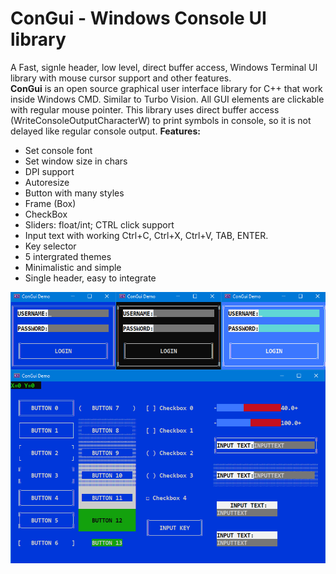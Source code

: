 # ConGui - Windows Console UI library
A Fast, signle header, low level, direct buffer access, Windows Terminal UI library with mouse cursor support and other features.
<br>
<b>ConGui</b> is an open source graphical user interface library for C++ that work inside Windows CMD. Similar to Turbo Vision. All GUI elements are clickable with regular mouse pointer. This library uses direct buffer access (WriteConsoleOutputCharacterW) to print symbols in console, so it is not delayed like regular console output.
<b>Features:</b><br>
- Set console font<br>
- Set window size in chars<br>
- DPI support<br>
- Autoresize<br>
- Button with many styles<br>
- Frame (Box)<br>
- CheckBox<br>
- Sliders: float/int; CTRL click support<br>
- Input text with working Ctrl+C, Ctrl+X, Ctrl+V, TAB, ENTER.<br>
- Key selector<br>
- 5 intergrated themes<br>
- Minimalistic and simple<br>
- Single header, easy to integrate<br>

![alt text](https://github.com/KleskBY/ConGui/blob/master/img.jpg?raw=true)<br>
